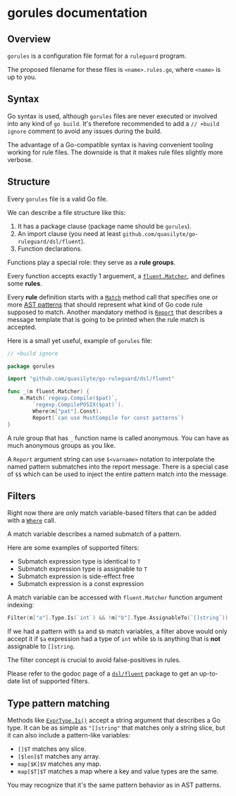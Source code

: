 # gorules documentation

## Overview

`gorules` is a configuration file format for a `ruleguard` program.

The proposed filename for these files is `<name>.rules.go`, where `<name>` is up to you.

## Syntax

Go syntax is used, although `gorules` files are never executed or involved into any kind of `go build`.
It's therefore recommended to add a `// +build ignore` comment to avoid any issues during the build.

The advantage of a Go-compatible syntax is having convenient tooling working for rule files.
The downside is that it makes rule files slightly more verbose.

## Structure

Every `gorules` file is a valid Go file.

We can describe a file structure like this:

1. It has a package clause (package name should be `gorules`).
2. An import clause (you need at least `github.com/quasilyte/go-ruleguard/dsl/fluent`).
3. Function declarations.

Functions play a special role: they serve as a **rule groups**.

Every function accepts exactly 1 arguement, a [`fluent.Matcher`](https://godoc.org/github.com/quasilyte/go-ruleguard/dsl/fluent#Matcher), and defines some **rules**.

Every **rule** definition starts with a [`Match`](https://godoc.org/github.com/quasilyte/go-ruleguard/dsl/fluent#Matcher.Match) method call that specifies one or more [AST patterns](https://github.com/mvdan/gogrep) that should represent what kind of Go code rule supposed to match. Another mandatory method is [`Report`](https://godoc.org/github.com/quasilyte/go-ruleguard/dsl/fluent#Matcher.Report) that describes a message template that is going to be printed when the rule match is accepted.

Here is a small yet useful, example of `gorules` file:

```go
// +build ignore

package gorules

import "github.com/quasilyte/go-ruleguard/dsl/fluent"

func _(m fluent.Matcher) {
	m.Match(`regexp.Compile($pat)`,
		`regexp.CompilePOSIX($pat)`).
		Where(m["pat"].Const).
		Report(`can use MustCompile for const patterns`)
}
```

A rule group that has `_` function name is called anonymous. You can have as much anonymous groups as you like.

A `Report` argument string can use `$<varname>` notation to interpolate the named pattern submatches into the report message.
There is a special case of `$$` which can be used to inject the entire pattern match into the message.

## Filters

Right now there are only match variable-based filters that can be added with a [`Where`](https://godoc.org/github.com/quasilyte/go-ruleguard/dsl/fluent#Matcher.Where) call.

A match variable describes a named submatch of a pattern.

Here are some examples of supported filters:
* Submatch expression type is identical to `T`
* Submatch expression type is assignable to `T`
* Submatch expression is side-effect free
* Submatch expression is a const expression

A match variable can be accessed with `fluent.Matcher` function argument indexing:

```go
Filter(m["a"].Type.Is(`int`) && !m["b"].Type.AssignableTo(`[]string`))
```

If we had a pattern with `$a` and `$b` match variables, a filter above would only accept it
if `$a` expression had a type of `int` while `$b` is anything that is **not** assignable to `[]string`.

The filter concept is crucial to avoid false-positives in rules.

Please refer to the godoc page of a [`dsl/fluent`](https://godoc.org/github.com/quasilyte/go-ruleguard/dsl/fluent) package to get an up-to-date list of supported filters.

## Type pattern matching

Methods like [`ExprType.Is()`](https://godoc.org/github.com/quasilyte/go-ruleguard/dsl/fluent#ExprType.Is) accept a string argument that describes a Go type. It can be as simple as `"[]string"` that matches only a string slice, but it can also include a pattern-like variables:

* `[]$T` matches any slice.
* `[$len]$T` matches any array.
* `map[$K]$V` matches any map.
* `map[$T]$T` matches a map where a key and value types are the same.

You may recognize that it's the same pattern behavior as in AST patterns.
